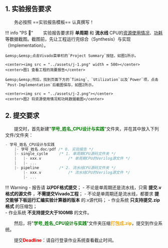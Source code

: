 ## 1. 实验报告要求

&emsp;&emsp;务必按照 ==实验报告模板== 认真撰写！

!!! info "PS :mega:"
    &emsp;&emsp;实验报告要求将 **单周期** 和 **流水线** CPU的<u>资源使用情况</u>、<u>功耗</u>等数据截图。截图前，先让工程运行完综合（Synthesis）与实现（Implementation）。
    
    &emsp;&emsp;点击Vivado菜单栏的`Project Summary`按钮，如图1所示。

    <center><img src = "../assets/j-1.png" width = 500></center>
    <center>图1 查看工程的简要报告</center>

    &emsp;&emsp;然后，找到页面下方的`Timing`、`Utilization`以及`Power`项，点击`Post-Implementation`后截图保存，如图2所示。

    <center><img src = "../assets/j-2.png"></center>
    <center>图2 将资源使用情况和功耗数据截图</center>

## 2. 提交要求

&emsp;&emsp;提交时，首先新建"<font color=green>**学号_姓名_CPU设计与实践**</font>"文件夹，并在其中放入下列文件/文件夹：

``` C
- 学号_姓名_CPU设计与实践
    |- 学号_姓名.doc/pdf /* 0. 实验报告 */
    |- single_cycle     /* 1. 单周期CPU源码文件夹 */
    |   |- xxx.v            /* 单周期CPU的Verilog源文件 */
    |   |- ...
    |- pipeline         /* 2. 流水线CPU源码文件夹 */
        |- xxx.v            /* 流水线CPU的Verilog源文件 */
        |- ...
```

!!! Warning
    - 报告请 **以PDF格式提交**；
    - 不论是单周期还是流水线，只需 **提交.v格式的源文件** ，**不需提交Vivado工程**；
    - 不论是单周期还是流水线，都要求 **提交能够下板运行汇编实验计算器的版本** 的.v源代码；
    - 作业系统 **只支持提交.zip格式** 的压缩包；  
    - 作业系统 **不支持提交大于100MB** 的文件。

&emsp;&emsp;然后，将"<font color=green>**学号_姓名_CPU设计与实践**</font>"文件夹压缩<font color=orange>**打包成.zip**</font>，提交到作业系统。

&emsp;&emsp;提交<font color=red>**Deadline**</font>：请自行登录作业系统查看截止时间。
